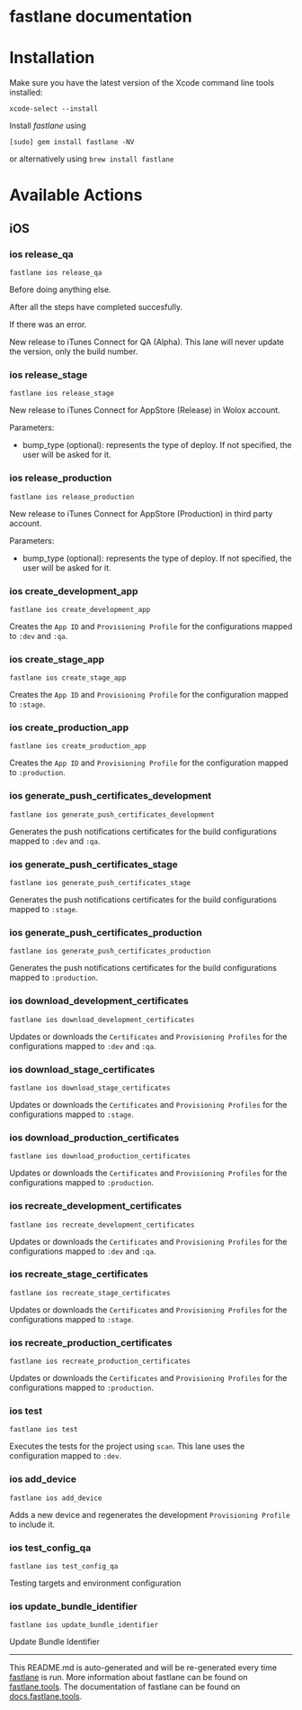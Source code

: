 fastlane documentation
================
# Installation

Make sure you have the latest version of the Xcode command line tools installed:

```
xcode-select --install
```

Install _fastlane_ using
```
[sudo] gem install fastlane -NV
```
or alternatively using `brew install fastlane`

# Available Actions
## iOS
### ios release_qa
```
fastlane ios release_qa
```
Before doing anything else.

After all the steps have completed succesfully.

If there was an error.

New release to iTunes Connect for QA (Alpha). This lane will never update the version, only the build number.
### ios release_stage
```
fastlane ios release_stage
```
New release to iTunes Connect for AppStore (Release) in Wolox account.

Parameters:

- bump_type (optional): represents the type of deploy. If not specified, the user will be asked for it.
### ios release_production
```
fastlane ios release_production
```
New release to iTunes Connect for AppStore (Production) in third party account.

Parameters:

- bump_type (optional): represents the type of deploy. If not specified, the user will be asked for it.
### ios create_development_app
```
fastlane ios create_development_app
```
Creates the `App ID` and `Provisioning Profile` for the configurations mapped to `:dev` and `:qa`.
### ios create_stage_app
```
fastlane ios create_stage_app
```
Creates the `App ID` and `Provisioning Profile` for the configuration mapped to `:stage`.
### ios create_production_app
```
fastlane ios create_production_app
```
Creates the `App ID` and `Provisioning Profile` for the configuration mapped to `:production`.
### ios generate_push_certificates_development
```
fastlane ios generate_push_certificates_development
```
Generates the push notifications certificates for the build configurations mapped to `:dev` and `:qa`.
### ios generate_push_certificates_stage
```
fastlane ios generate_push_certificates_stage
```
Generates the push notifications certificates for the build configurations mapped to `:stage`.
### ios generate_push_certificates_production
```
fastlane ios generate_push_certificates_production
```
Generates the push notifications certificates for the build configurations mapped to `:production`.
### ios download_development_certificates
```
fastlane ios download_development_certificates
```
Updates or downloads the `Certificates` and `Provisioning Profiles` for the configurations mapped to `:dev` and `:qa`.
### ios download_stage_certificates
```
fastlane ios download_stage_certificates
```
Updates or downloads the `Certificates` and `Provisioning Profiles` for the configurations mapped to `:stage`.
### ios download_production_certificates
```
fastlane ios download_production_certificates
```
Updates or downloads the `Certificates` and `Provisioning Profiles` for the configurations mapped to `:production`.
### ios recreate_development_certificates
```
fastlane ios recreate_development_certificates
```
Updates or downloads the `Certificates` and `Provisioning Profiles` for the configurations mapped to `:dev` and `:qa`.
### ios recreate_stage_certificates
```
fastlane ios recreate_stage_certificates
```
Updates or downloads the `Certificates` and `Provisioning Profiles` for the configurations mapped to `:stage`.
### ios recreate_production_certificates
```
fastlane ios recreate_production_certificates
```
Updates or downloads the `Certificates` and `Provisioning Profiles` for the configurations mapped to `:production`.
### ios test
```
fastlane ios test
```
Executes the tests for the project using `scan`. This lane uses the configuration mapped to `:dev`.
### ios add_device
```
fastlane ios add_device
```
Adds a new device and regenerates the development `Provisioning Profile` to include it.
### ios test_config_qa
```
fastlane ios test_config_qa
```
Testing targets and environment configuration
### ios update_bundle_identifier
```
fastlane ios update_bundle_identifier
```
Update Bundle Identifier

----

This README.md is auto-generated and will be re-generated every time [fastlane](https://fastlane.tools) is run.
More information about fastlane can be found on [fastlane.tools](https://fastlane.tools).
The documentation of fastlane can be found on [docs.fastlane.tools](https://docs.fastlane.tools).
